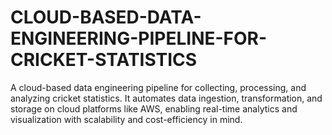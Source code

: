 # CLOUD-BASED-DATA-ENGINEERING-PIPELINE-FOR-CRICKET-STATISTICS
A cloud-based data engineering pipeline for collecting, processing, and analyzing cricket statistics. It automates data ingestion, transformation, and storage on cloud platforms like AWS, enabling real-time analytics and visualization with scalability and cost-efficiency in mind.
